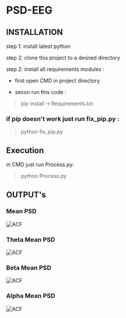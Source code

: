 # PSD-EEG

## INSTALLATION

step 1: install latest python

step 2: clone this project to a desired directory

step 2: install all requirements modules : 

- first open CMD in project directory

- secon run this code : 

> pip install -r Requirements.txt

### if pip doesn't work just run fix_pip.py :

> python fix_pip.py

## Execution 

in CMD just run Process.py:

> python Process.py

## OUTPUT's

### Mean PSD

![ACF](https://github.com/yeganeyazdanian/PSD-EEG/blob/master/Exports/Mean_psd_in_three_stage.png)

### Theta Mean PSD

![ACF](https://github.com/yeganeyazdanian/PSD-EEG/blob/master/Exports/Theta_mean_psd_in_db.png)

### Beta Mean PSD

![ACF](https://github.com/yeganeyazdanian/PSD-EEG/blob/master/Exports/beta_mean_psd_in_db.png)

### Alpha Mean PSD

![ACF](https://github.com/yeganeyazdanian/PSD-EEG/blob/master/Exports/alpha_mean_psd_in_db.png)
